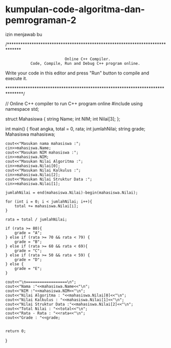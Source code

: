 # kumpulan-code-algoritma-dan-pemrograman-2

izin menjawab bu

/******************************************************************************

                              Online C++ Compiler.
               Code, Compile, Run and Debug C++ program online.
Write your code in this editor and press "Run" button to compile and execute it.

*******************************************************************************/

// Online C++ compiler to run C++ program online
#include <iostream>
using namespace std;

struct Mahasiswa {
    string Name;
    int NIM;
    int Nilai[3];
};

int main() {
    float angka, total = 0, rata;
    int jumlahNilai;
    string grade;
    Mahasiswa mahasiswa;
    
    cout<<"Masukan nama mahasiswa :";
    cin>>mahasiswa.Name;
    cout<<"Masukan NIM mahasiswa :";
    cin>>mahasiswa.NIM;
    cout<<"Masukan Nilai Algoritma :";
    cin>>mahasiswa.Nilai[0];
    cout<<"Masukan Nilai Kalkulus :";
    cin>>mahasiswa.Nilai[2];
    cout<<"Masukan Nilai Struktur Data :";
    cin>>mahasiswa.Nilai[1];
    
    jumlahNilai = end(mahasiswa.Nilai)-begin(mahasiswa.Nilai);
    
    for (int i = 0; i < jumlahNilai; i++){
        total += mahasiswa.Nilai[i];
    }
    
    rata = total / jumlahNilai;
    
    if (rata >= 80){
        grade = "A";
    } else if (rata >= 70 && rata < 79) {
        grade = "B"; 
    } else if (rata >= 60 && rata < 69){
        grade = "C";
    } else if (rata >= 50 && rata < 59) {
        grade = "D";
    } else {
        grade = "E";
    }
    
    cout<<"\n==================\n";
    cout<<"Nama :"<<mahasiswa.Name<<"\n";
    cout<<"NIM :"<<mahasiswa.NIM<<"\n";
    cout<<"Nilai Algoritma : "<<mahasiswa.Nilai[0]<<"\n";
    cout<<"Nilai Kalkulus : "<<mahasiswa.Nilai[1]<<"\n";
    cout<<"Nilai Struktur Data :"<<mahasiswa.Nilai[2]<<"\n";
    cout<<"Total Nilai : "<<total<<"\n";
    cout<<"Rata - Rata : "<<rata<<"\n";
    cout<<"Grade : "<<grade;
    
    
    return 0;
}
